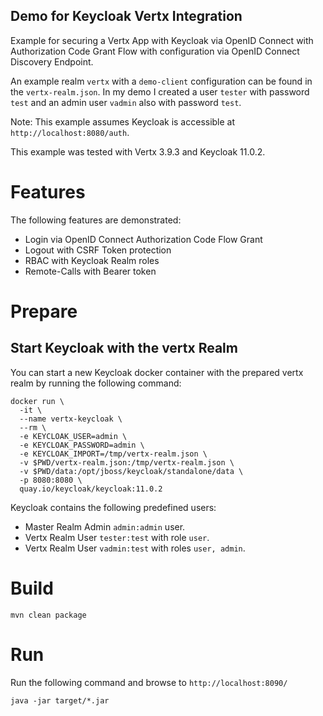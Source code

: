 Demo for Keycloak Vertx Integration
---

Example for securing a Vertx App with Keycloak via OpenID Connect with Authorization Code Grant Flow 
with configuration via OpenID Connect Discovery Endpoint.  

An example realm `vertx` with a `demo-client` configuration can be found in the `vertx-realm.json`.
In my demo I created a user `tester` with password `test` and an admin user `vadmin` also with password `test`.  

Note: This example assumes Keycloak is accessible at `http://localhost:8080/auth`.

This example was tested with Vertx 3.9.3 and Keycloak 11.0.2.

# Features
The following features are demonstrated:  
- Login via OpenID Connect Authorization Code Flow Grant
- Logout with CSRF Token protection
- RBAC with Keycloak Realm roles
- Remote-Calls with Bearer token

# Prepare

## Start Keycloak with the vertx Realm
You can start a new Keycloak docker container with the prepared vertx realm by running the following command: 
```
docker run \
  -it \
  --name vertx-keycloak \
  --rm \
  -e KEYCLOAK_USER=admin \
  -e KEYCLOAK_PASSWORD=admin \
  -e KEYCLOAK_IMPORT=/tmp/vertx-realm.json \
  -v $PWD/vertx-realm.json:/tmp/vertx-realm.json \
  -v $PWD/data:/opt/jboss/keycloak/standalone/data \
  -p 8080:8080 \
  quay.io/keycloak/keycloak:11.0.2
```

Keycloak contains the following predefined users:  
- Master Realm Admin `admin:admin` user.
- Vertx Realm User `tester:test` with role `user`.
- Vertx Realm User `vadmin:test` with roles `user, admin`. 

# Build
```
mvn clean package
```

# Run
Run the following command and browse to `http://localhost:8090/`
```
java -jar target/*.jar
```

